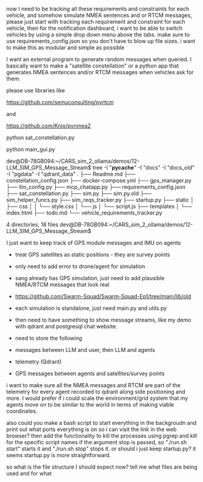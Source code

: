 now I need to be tracking all these requirements and constraints for each vehicle, and somehow simulate NMEA sentences and or RTCM messages, please just start with tracking each requirement and constraint for each vehicle, then for the notification dashboard, i want to be able to switch vehicles by using a simple drop down menu above the tabs. make sure to use requirements_config.json so you don't have to blow up file sizes. i want to make this as modular and simple as possible

I want an external program to generate random messages when queried. I basically want to make a "satellite constellation" or a python app that generates NMEA sentences and/or RTCM messages when vehicles ask for them.

please use libraries like

https://github.com/semuconsulting/pyrtcm

and

https://github.com/Knio/pynmea2


python sat_constellation.py

python main_gui.py




dev@DB-78GB094:~/CARS_sim_2_ollama/demos/12-LLM_SIM_GPS_Message_Stream$ tree -I "__pycache__" -I "docs" -I "docs_old" -I "pgdata" -I "qdrant_data"
.
├── Readme.md
├── constellation_config.json
├── docker-compose.yml
├── gps_manager.py
├── llm_config.py
├── mcp_chatapp.py
├── requirements_config.json
├── sat_constellation.py
├── sim.py
├── sim.py.old
├── sim_helper_funcs.py
├── sim_reqs_tracker.py
├── startup.py
├── static
│   ├── css
│   │   └── style.css
│   └── js
│       └── script.js
├── templates
│   └── index.html
├── todo.md
└── vehicle_requirements_tracker.py

4 directories, 18 files
dev@DB-78GB094:~/CARS_sim_2_ollama/demos/12-LLM_SIM_GPS_Message_Stream$ 


I just want to keep track of GPS module messages and IMU on agents

- treat GPS satellites as static positions - they are survey points
- only need to add error to drone/agent for simulation

- sang already has GPS simulation, just need to add plausible NMEA/RTCM messages that look real
 - https://github.com/Swarm-Squad/Swarm-Squad-Ep1/tree/main/lib/old
 - each simulation is standalone, just need main.py and utils.py

- then need to have something to show message streams, like my demo with qdrant and postgresql chat website.

- need to store the following
 - messages between LLM and user, then LLM and agents
 - telemetry (Qdrant)
 - GPS messages between agents and satellites/survey points



i want to make sure all the NMEA messages and RTCM are part of the telemetry for every agent recorded to qdrant along side positioning and more. I would prefer if i could scale the environment/grid system that my agents move on to be similar to the world in terms of making viable coordinates. 
 
also could you make a bash script to start everything in the backgroudn and print out what ports everything is on so i can visit the link in the web browser? then add the functionality to kill the processes using pgrep and kill for the specific script names if the argument stop is passed, so "./run.sh start" starts it and "./run.sh stop" stops it. or should i just keep startup.py? it seems startup.py is more straightforward.


so what is the file structure I should expect now? tell me what files are being used and for what
